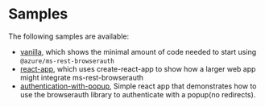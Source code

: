 # Samples

The following samples are available:

- [vanilla](vanilla), which shows the minimal amount of code needed to start using `@azure/ms-rest-browserauth`
- [react-app](react-app), which uses create-react-app to show how a larger web app might integrate ms-rest-browserauth
- [authentication-with-popup](authentication-with-popup), Simple react app that demonstrates how to use the browserauth library to authenticate with a popup(no redirects).
